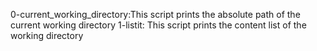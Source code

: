 0-current_working_directory:This script prints the absolute path of the current working directory
1-listit: This script prints the content list of the working directory

